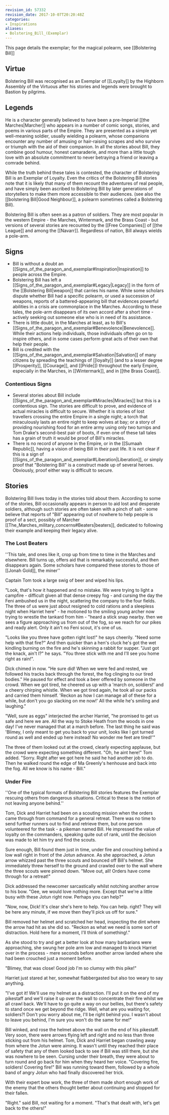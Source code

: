 ```yaml
---
revision_id: 57332
revision_date: 2017-10-07T20:20:48Z
categories:
- Inspirations
aliases:
- Bolstering_Bill_(Exemplar)
---
```


 This page details the exemplar; for the magical polearm, see [[Bolstering Bill]]

## Virtue
Bolstering Bill was recognised as an Exemplar of [[Loyalty]] by the Highborn Assembly of the Virtuous after his stories and legends were brought to Bastion by pilgrims.

## Legends
He is a character generally believed to have been a pre-Imperial [[the Marches|Marcher]] who appears in a number of comic songs, stories, and poems in various parts of the Empire. They are presented as a simple yet well-meaning soldier, usually wielding a polearm, whose companions encounter any number of amusing or hair-raising scrapes and who survive or triumph with the aid of their companion. In all the stories about Bill, they combine good humour, honest camaraderie, and more than a little tough love with an absolute commitment to never betraying a friend or leaving a comrade behind. 

While the truth behind these tales is contested, the character of Bolstering Bill is an Exemplar of Loyalty. Even the critics of the Bolstering Bill stories note that it is likely that many of them recount the adventures of real people, and have simply been ascribed to Bolstering Bill by later generations of storytellers to make them more accessible to their audiences. (see also the [[bolstering Bill|Good Neighbour]], a polearm sometimes called a Bolstering Bill).

Bolstering Bill is often seen as a patron of soldiers. They are most popular in the western Empire - the Marches, Wintermark, and the Brass Coast - but versions of several stories are recounted by the [[Free Companies]] of [[the League]] and among the [[Navarr]]. Regardless of nation, Bill always wields a pole-arm.



## Signs
* Bill is without a doubt an [[Signs_of_the_paragon_and_exemplar#Inspiration|Inspiration]] to people across the Empire.
* Bolstering Bill has left a [[Signs_of_the_paragon_and_exemplar#Legacy|Legacy]] in the form of the [[Bolstering Bill|weapon]] that carries his name. While some scholars dispute whether Bill had a specific polearm, or used a succession of weapons, reports of a battered-appearing bill that evidences powerful abilities in a crisis are commonplace in the Marches. According to these tales, the pole-arm disappears of its own accord after a short time - actively seeking out someone else who is in need of its assistance.
* There is little doubt, in the Marches at least, as to Bill's [[Signs_of_the_paragon_and_exemplar#Benevolence|Benevolence]]. While their actions help individuals, those individuals often go on to inspire others, and in some cases perform great acts of their own that help their people.
* Bill is credited with the [[Signs_of_the_paragon_and_exemplar#Salvation|Salvation]] of many citizens by spreading the teachings of [[loyalty]] (and to a lesser degree [[Prosperity]], [[Courage]], and [[Pride]]) throughout the early Empire, especially in the Marches, in [[Wintermark]], and in [[the Brass Coast]].
### Contentious Signs
* Several stories about Bill include [[Signs_of_the_paragon_and_exemplar#Miracles|Miracles]] but this is a contentious sign. The stories are difficult to prove, and evidence of actual miracles is difficult to secure. Whether it is stories of lost travellers crossing the entire Empire in a single night; a torch that miraculously lasts an entire night to keep wolves at bay; or a story of providing nourishing food for an entire army using only two turnips and Tom Drake's second-best pair of boots, if even one of these tall tales has a grain of truth it would be proof of Bill's miracles.
* There is no record of anyone in the Empire, or in the [[Sumaah Republic]], having a vision of being Bill in their past life. It is not clear if this is a sign of [[Signs_of_the_paragon_and_exemplar#Liberation|Liberation]], or simply proof that "Bolstering Bill" is a construct made up of several heroes. Obviously, proof either way is difficult to secure.

## Stories
Bolstering Bill lives today in the stories told about them. According to some of the stories, Bill occasionally appears in person to aid lost and desperate soldiers, although such stories are often taken with a pinch of salt - some believe that reports of "Bill" appearing out of nowhere to help people is proof of a sect, possibly of Marcher [[The_Marches_military_concerns#Beaters|beaters]], dedicated to following their example and keeping their legacy alive.

### The Lost Beaters
''This tale, and ones like it, crop up from time to time in the Marches and elsewhere. Bill turns up, offers aid that is remarkably successful, and then disappears again. Some scholars have compared these stories to those of [[Jonah Gold]], the miner''

Captain Tom took a large swig of beer and wiped his lips. 

"Look, that's how it happened and no mistake. We were trying to light a campfire - difficult given all that dense creepy fog - and cursing the day the Feni ambushed us in the night, scattering the company to the four fields. The three of us were just about resigned to cold rations and a sleepless night when Harriet here" - he motioned to the smiling young archer now trying to wrestle the tankard from him - "heard a stick snap nearby. then we sees a figure approaching us from out of the fog, so we reach for our pikes and ready alert. Only it ain't no Feni scout, it's one of us. 

"Looks like you three have gotten right lost!" he says cheerily. "Need some help with that fire?" And then quicker than a hen's cluck he's got the wet kindling burning on the fire and he's skinning a rabbit for supper. "Just got the knack, ain't I?" he says. "You three stick with me and I'll see you home right as rain!".

Dick chimed in now. "He sure did! When we were fed and rested, we followed his tracks back through the forest, the fog clinging to our tired bodies." He paused for effect and took a beer offered by someone in the crowd. When we got tired, he cheered us up with a 'march on, soldiers!' and a cheery chirping whistle. When we got tired again, he took all our packs and carried them himself. 'Reckon as how I can manage all of these for a while, but don't you go slacking on me now!' All the while he's smiling and laughing."

"Well, sure as eggs" interjected the archer Harriet, "he promised to get us safe and here we are. All the way to Stoke Heath from the woods in one day! I've never managed that at a march before. The last thing he said was 'Blimey, I only meant to get you back to your unit, looks like I got turned round as well and ended up here instead! No wonder me feet are tired!'"

The three of them looked out at the crowd, clearly expecting applause, but the crowd were expecting something different. "Oh, he aint here!" Tom added. "Sorry. Right after we got here he said he had another job to do. Then he walked round the edge of Ma Greenly's henhouse and back into the fog. All we know is his name - Bill."

### Under Fire
''One of the typical formats of Bolstering Bill stories features the Exemplar rescuing others from dangerous situations. Critical to these is the notion of not leaving anyone behind.''

Tom, Dick and Harriet had been on a scouting mission when the orders came through from command for a general retreat. There was no time to send further runners out to find and retrieve them, but one person volunteered for the task - a pikeman named Bill. He impressed the value of loyalty on the commanders, speaking quite out of rank, until the decision was made to let him try and find the scouts.

Sure enough, Bill found them just in time, under fire and crouching behind a low wall right in front of the Jotun advance. As she approached, a Jotun arrow whizzed past the three scouts and bounced off Bill's helmet. She immediately threw herself to the ground and crawled over to the wall where the three scouts were pinned down. "Move out, all! Orders have come through for a retreat!"

Dick addressed the newcomer sarcastically whilst notching another arrow to his bow. "Gee, we would love nothing more. Except that we're a little busy with these Jotun right now. Perhaps you can help?"

"Now, now, Dick! It's clear she's here to help. You can help. right? They will be here any minute, if we move then they'll pick us off for sure."

Bill removed her helmet and scratched her head, inspecting the dint where the arrow had hit as she did so. "Reckon as what we need is some sort of distraction. Hold here for a moment, I'll think of something!."

As she stood to try and get a better look at how many barbarians were approaching, she swung her pole arm low and managed to knock Harriet over in the process - mere seconds before another arrow landed where she had been crouched just a moment before. 

"Blimey, that was close! Good job I'm so clumsy with this pike!"

Harriet just stared at her, somewhat flabbergasted but also too weary to say anything.

"I've got it! We'll use my helmet as a distraction. I'll put it on the end of my pikestaff and we'll raise it up over the wall to concentrate their fire whilst we all crawl back. We'll have to go quite a way on our bellies, but there's safety to stand once we get beyond the ridge. Well, what are you waiting for, soldiers?! Don't you worry about me, I'll be right behind you. I wasn't about to leave you behind, I'm sure you won't do the same for me!" 

Bill winked, and rose the helmet above the wall on the end of his pikestaff. Very soon, there were arrows flying left and right and no less than three sticking out from his helmet. Tom, Dick and Harriet began crawling away from where the Jotun were aiming. It wasn't until they reached their place of safety that any of them looked back to see if Bill was still there, but she was nowhere to be seen. Cursing under their breath, they were about to turn round and go back for him when they heard her voice. "Covering fire, soldiers! Covering fire!" Bill was running toward them, followed by a whole band of angry Jotun who had finally discovered her trick. 

With their expert bow work, the three of them made short enough work of the enemy that the others thought better about continuing and stopped for their fallen.

"Right." said Bill, not waiting for a moment. "That's that dealt with, let's get back to the others!"

